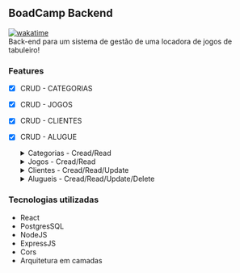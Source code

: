 ## BoadCamp Backend  
[![wakatime](https://wakatime.com/badge/user/a9d56b74-8de5-409a-8823-893706115b81/project/067ff684-7058-48dc-bd34-089d4ca0846c.svg)](https://wakatime.com/badge/user/a9d56b74-8de5-409a-8823-893706115b81/project/067ff684-7058-48dc-bd34-089d4ca0846c)     
Back-end para um sistema de gestão de uma locadora de jogos de tabuleiro!
### Features
- [x] CRUD - CATEGORIAS
- [x] CRUD - JOGOS
- [x] CRUD - CLIENTES
- [x] CRUD - ALUGUE
  <details>
      <summary>Categorias  - Cread/Read</summary>

  - #### GET - /categories - Listar categorias
      Lista todas as categorias no seguinte formato

      ```
      [
        {
          id: 1,
          name: 'Estratégia',
        },
        {
          id: 2,
          name: 'Investigação',
        }
      ]
      ```
      ---
  - #### POST - /categories - Inserir categoria
      O body deve ser no seguinte formato
          
        ```
        {
        name: 'Investigação'
        }
        ```
      - 201 - OK, Created
      - 501 - Erro interno
      - Caso ocorra algum erro retornara um Status Code e uma mensagem no formato ```{message:"Erro ocorrido}```
      - Obs 1: ```name``` não pode estar vazio ⇒ nesse caso, deve retornar status 400
      - Obs 2: ```name``` não pode ser um nome de categoria já existente ⇒ nesse caso deve retornar status 409
  </details>
  <details>
    <summary>Jogos - Cread/Read</summary>
    
  - #### GET - /games - Listar jogos encontrados       
    
      Lista os jogos encontrados, seguindo o formato abaixo (incluindo o nome da categoria conforme destacado)
      ```
        [
        {
          id: 1,
          name: 'Banco Imobiliário',
          image: 'http://',
          stockTotal: 3,
          categoryId: 1,
          pricePerDay: 1500,
          categoryName: 'Estratégia'
        },
        {
          id: 2,
          name: 'Detetive',
          image: 'http://',
          stockTotal: 1,
          categoryId: 2,
          pricePerDay: 2500,
          categoryName: 'Investigação'
        },
        ]
      ```
      - Caso seja passado um parâmetro ```name``` na query string da requisição, os jogos devem ser filtrados para retornar somente os que começam com a string passada (case insensitive)
    ---
  - #### POST - /games - Adiconar um jogo
      Para criar um jogo devemos fazer um post com o body no seguinte formato
      ```
      {
        name: 'Banco Imobiliário',
        image: 'http://',
        stockTotal: "3",
        categoryId: 1,
        pricePerDay: "1500",
      }
      ```  
  </details>
  <details>
    <summary>Clientes - Cread/Read/Update</summary>

  - #### GET /customers - Listar Clientes
    Nesta rota é possivel obter todos os clientes no seguinte formato
    ```
    [
      {
        id: 1,
        name: 'João Alfredo',
        phone: '21998899222',
        cpf: '01234567890',
        birthday: '1992-10-05'
      },
      {
        id: 2,
        name: 'Maria Alfreda',
        phone: '21998899221',
        cpf: '12345678910',
        birthday: '1994-12-25'
      },
    ]
    ```
    - È possivel também pesquisar pelo CPF via query string ```/customers?cpf=31``` retornando um array com os clientes que possuem um cpf começando com os numeros passados.
    - Você também pode pesquisar um cliente por "id" na rota```/customers/:id``` passando o id como parâmetro. O resultado,caso exista, será o seguinte objeto abaixo,caso contrario retornara o status 404
    ```
    {
    id: 1,
    name: 'João Alfredo',
    phone: '21998899222',
    cpf: '01234567890',
    birthday: '1992-10-05'
    }
    ```
    - Observe que ao pesquisar por id é retornado um objeto diferente da pesquisa geral que retorna um array.
  ---
  - #### POST /customers - Inserir um cliente
    O body da requisição deve estar no seguinte formato
    ```
    {
      name: 'João Alfredo',
      phone: '21998899222',
      cpf: '01234567890',
      birthday: '1992-10-05'
    }
    ```
    Status Code
    - 409 - CPF já cadastrado
    - 400 - Formato da requisição invalida 
      CPF deve ter 11 caracteres
      Phone deve ter de 10 a 11 caracteres
      birthday deve ser uma data valida
    - 500 - Erro interno
  ---
  - #### PUT /customers/:id - Atualizar um cliente
    O body da requisição deve estar no seguinte formato
    ```
    {
    name: 'João Alfredo',
    phone: '21998899222',
    cpf: '01234567890',
    birthday: '1992-10-05'
    }
    ```
    - Obs: cpf não pode ser de um cliente já existente ⇒ nesse caso deve retornar status 409

  </details>
  <details>

  <summary>Alugueis - Cread/Read/Update/Delete </summary>

  - #### GET /rentals - Listar alugueis
    Retorna uma lista com todos os aluguéis
    ```
    [
      {
        id: 1,
        customerId: 1,
        gameId: 1,
        rentDate: '2021-06-20',
        daysRented: 3,
        returnDate: null, // troca pra uma data quando já devolvido
        originalPrice: 4500,
        delayFee: null,
        customer: {
        id: 1,
        name: 'João Alfredo'
        },
        game: {
          id: 1,
          name: 'Banco Imobiliário',
          categoryId: 1,
          categoryName: 'Estratégia'
        }
      }
    ]
    ```
    - Caso seja passado o customerId como parametro via query string ```/rentals?customerId=1```
    È retornado um array somente com os aluguéis deste cliente
    - Case seja passado gameId como parametro via query string ```/rentals?gameId=1``` deve retonar somente os alugueis com este jogo
    - Caso seja passado ```status``` como parametro via query string ```/rentals?status=open``` filtra os alugueis abertos (open) e encerrados (close). Sendo status=open - são os abertos, e status=close são os alugueis encerrados.
    - Caso seja passado um parâmetro ```startDate``` na query string da requisição, os aluguéis devem ser filtrados para retornar somente os que foram feitos a partir daquela data. Ex : ```/rentals?startDate=2021-06-10``` deve ser retornado uma array somente com os aluguéis com rentDate maior ou igual a 2021-06-10
    ---
  - #### POST /rentals - Criar aluguel
      O body da requisição deve estar no seguinte formato
    ```
    {
    customerId: 1,
    gameId: 1,
    daysRented: 3
    }
    ```
    - 400 - daysRented deve ser um número maior que 0.
    - 400 - gameId deve ser de um jogo existente.
    - 400 - customerId deve ser de um cliente existente.
    - 400 - Jogo deve possuir saldo em estoque, não deve ter um numero de alugueis na quantidade igual a quantidade em estoque.
    ---
  - #### POST /rentals/:id/return - Finalizar aluguel
    Enviar via query params o Id do aluguel a ser finalizado
    - delayfee, returnDate são calculados automaticamente.
    - 400 - Se o aluguel já fora finalizado
    - 404 - Se não existir o id da consulta no Banco
  - #### DELETE /rentals/:Id
    Exlclui o aluguel passado via query params
    - 404 - caso não exista o id passado.
    - 400 - caso este aluguel ja fora finalizado
  <details>

### Tecnologias utilizadas
  - React
  - PostgresSQL
  - NodeJS
  - ExpressJS
  - Cors
  - Arquitetura em camadas
